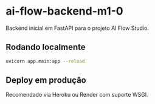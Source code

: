 # ai-flow-backend-m1-0

Backend inicial em FastAPI para o projeto AI Flow Studio.

## Rodando localmente
```bash
uvicorn app.main:app --reload
```

## Deploy em produção
Recomendado via Heroku ou Render com suporte WSGI.
